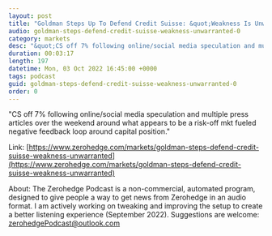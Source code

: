```yaml
---
layout: post
title: "Goldman Steps Up To Defend Credit Suisse: &quot;Weakness Is Unwarranted&quot;"
audio: goldman-steps-defend-credit-suisse-weakness-unwarranted-0
category: markets
desc: "&quot;CS off 7% following online/social media speculation and multiple press articles over the weekend around what appears to be a risk-off mkt fueled negative feedback loop around capital position.&quot;"
duration: 00:03:17
length: 197
datetime: Mon, 03 Oct 2022 16:45:00 +0000
tags: podcast
guid: goldman-steps-defend-credit-suisse-weakness-unwarranted-0
order: 0
---
```

&quot;CS off 7% following online/social media speculation and multiple press articles over the weekend around what appears to be a risk-off mkt fueled negative feedback loop around capital position.&quot;

Link: [https://www.zerohedge.com/markets/goldman-steps-defend-credit-suisse-weakness-unwarranted](https://www.zerohedge.com/markets/goldman-steps-defend-credit-suisse-weakness-unwarranted)

About: The Zerohedge Podcast is a non-commercial, automated program, designed to give people a way to get news from Zerohedge in an audio format.  I am actively working on tweaking and improving the setup to create a better listening experience (September 2022).  Suggestions are welcome: [zerohedgePodcast@outlook.com](mailto:zerohedgePodcast@outlook.com)